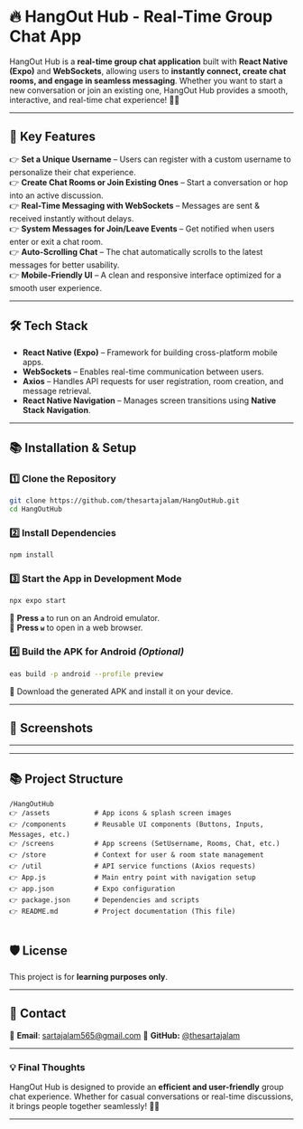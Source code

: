 # 🔥 HangOut Hub - Real-Time Group Chat App

HangOut Hub is a **real-time group chat application** built with **React Native (Expo)** and **WebSockets**, allowing users to **instantly connect, create chat rooms, and engage in seamless messaging**. Whether you want to start a new conversation or join an existing one, HangOut Hub provides a smooth, interactive, and real-time chat experience! 💬✨

---

## 🚀 **Key Features**  
👉 **Set a Unique Username** – Users can register with a custom username to personalize their chat experience.  
👉 **Create Chat Rooms or Join Existing Ones** – Start a conversation or hop into an active discussion.  
👉 **Real-Time Messaging with WebSockets** – Messages are sent & received instantly without delays.  
👉 **System Messages for Join/Leave Events** – Get notified when users enter or exit a chat room.  
👉 **Auto-Scrolling Chat** – The chat automatically scrolls to the latest messages for better usability.  
👉 **Mobile-Friendly UI** – A clean and responsive interface optimized for a smooth user experience.  

---

## 🛠 **Tech Stack**  
- **React Native (Expo)** – Framework for building cross-platform mobile apps.  
- **WebSockets** – Enables real-time communication between users.  
- **Axios** – Handles API requests for user registration, room creation, and message retrieval.  
- **React Native Navigation** – Manages screen transitions using **Native Stack Navigation**.  

---

## 📚 **Installation & Setup**  
### 1️⃣ **Clone the Repository**  
```sh  
git clone https://github.com/thesartajalam/HangOutHub.git  
cd HangOutHub  
```

### 2️⃣ **Install Dependencies**  
```sh  
npm install  
```

### 3️⃣ **Start the App in Development Mode**  
```sh  
npx expo start  
```
🔹 **Press `a`** to run on an Android emulator.  
🔹 **Press `w`** to open in a web browser.  

### 4️⃣ **Build the APK for Android** *(Optional)*  
```sh  
eas build -p android --profile preview  
```
🔹 Download the generated APK and install it on your device.  

---

## 📸 **Screenshots**   


---

---

## 📚 **Project Structure**  
```
/HangOutHub  
👉 /assets           # App icons & splash screen images  
👉 /components       # Reusable UI components (Buttons, Inputs, Messages, etc.)  
👉 /screens          # App screens (SetUsername, Rooms, Chat, etc.)  
👉 /store            # Context for user & room state management  
👉 /util             # API service functions (Axios requests)  
👉 App.js            # Main entry point with navigation setup  
👉 app.json          # Expo configuration  
👉 package.json      # Dependencies and scripts  
👉 README.md         # Project documentation (This file)  
```
```

```

## 🛡 **License**  
This project is for **learning purposes only**.  

---

## 📩 **Contact**  
📧 **Email**: sartajalam565@gmail.com 
🔗 **GitHub:** [@thesartajalam](https://github.com/thesartajalam)  

---

### **💡 Final Thoughts**  
HangOut Hub is designed to provide an **efficient and user-friendly** group chat experience. Whether for casual conversations or real-time discussions, it brings people together seamlessly! 🚀🔥  

---

